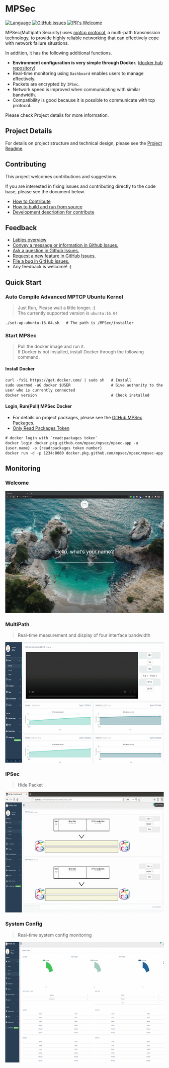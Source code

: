 # MPSec

[![Language](https://img.shields.io/badge/NaverFest-Finalist-brightgreen.svg)](https://github.com/D2CampusFest/6th)
[![GitHub issues](https://img.shields.io/github/issues/MPSec/MPSec.svg)](https://github.com/MPSec/MPSec/issues)
[![PR's Welcome](https://img.shields.io/badge/PRs%20-welcome-brightgreen.svg?colorB=orange)](#contributing)


MPSec(Multipath Security) uses [mptcp protocol](https://github.com/multipath-tcp/mptcp), a multi-path transmission technology, to provide highly reliable networking that can effectively cope with network failure situations.

In addition, it has the following additional functions.

* **Environment configuration is very simple through Docker.** ([docker hub repository](https://hub.docker.com/repository/docker/wnsgml972/mpsec-app))
* Real-time monitoring using `Dashboard` enables users to manage effectively.
* Packets are encrypted by `IPSec`.
* Network speed is improved when communicating with similar bandwidth.
* Compatibility is good because it is possible to communicate with tcp protocol.

Please check Project details for more information.



## Project Details

For details on project structure and technical design, please see the [Project Readme](/readme/Project_Readme.md).



## Contributing

This project welcomes contributions and suggestions.

If you are interested in fixing issues and contributing directly to the code base, please see the document below.

* [How to Contribute](/readme/HowToContribute.md)
* [How to build and run from source](/readme/HowToBuild.md)
* [Development description for contribute](/readme/Dev.md)




## Feedback

* [Lables overview](https://github.com/MPSec/Dashboard/labels)
* [Convey a message or information in Github Issues.](https://github.com/MPSec/Dashboard/issues?utf8=%E2%9C%93&q=is%3Aopen+is%3Aissue+label%3Anotice)
* [Ask a question in Github Issues.](https://github.com/MPSec/Dashboard/issues?utf8=%E2%9C%93&q=is%3Aopen+is%3Aissue+label%3Aquestion)
* [Request a new feature in GitHub Issues.](https://github.com/MPSec/Dashboard/labels/new%20feature)
* [File a bug in GitHub Issues.](https://github.com/MPSec/Dashboard/issues?utf8=%E2%9C%93&q=is%3Aopen+is%3Aissue+label%3Abug)
* Any feedback is welcome! :)




## Quick Start

### Auto Compile Advanced MPTCP Ubuntu Kernel

> Just Run, Please wait a little longer. :) <br/>
> The currently supported version is `ubuntu:16.04`

~~~shell
./set-up-ubuntu-16.04.sh   # The path is /MPSec/installer
~~~

### Start MPSec

> Pull the docker image and run it. <br/>
> If Docker is not installed, install Docker through the following command.

#### Install Docker

~~~shell
curl -fsSL https://get.docker.com/ | sudo sh   # Install
sudo usermod -aG docker $USER                  # Give authority to the user who is currently connected
docker version                                 # Check installed
~~~

#### Login, Run(Pull) MPSec Docker

- For details on project packages, please see the [GitHub MPSec Packages](https://github.com/MPSec/MPSec/packages).
- [Only Read Packages Token](/contents/read_packages_token.md)

~~~shell
# docker login with `read:packages token`
docker login docker.pkg.github.com/mpsec/mpsec/mpsec-app -u {user.name} -p {read:packages token number}
docker run -d -p 1234:8080 docker.pkg.github.com/mpsec/mpsec/mpsec-app
~~~


## Monitoring

### Welcome

![dashboard](/assets/welcome.gif)

### MultiPath

> Real-time measurement and display of four interface bandwidth

<p align="center">
   <img src="/assets/demo_multipath.gif" width="740px" height="383px"/>
</p>

### IPSec

> Hide Packet

<p align="center">
   <img src="/assets/demo_ipsec.gif" width="740px" height="383px"/>
</p>

### System Config

> Real-time system config monitoring

<p align="center">
   <img src="/assets/system.gif" width="740px" height="383px"/>
</p>
